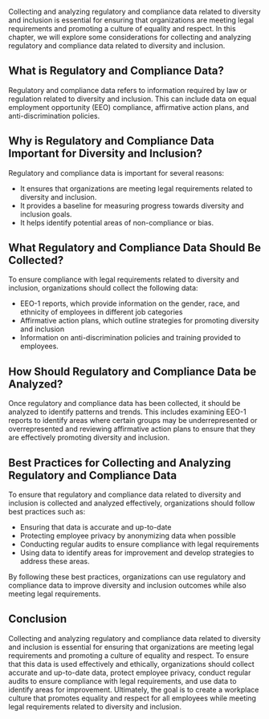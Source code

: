 
Collecting and analyzing regulatory and compliance data related to diversity and inclusion is essential for ensuring that organizations are meeting legal requirements and promoting a culture of equality and respect. In this chapter, we will explore some considerations for collecting and analyzing regulatory and compliance data related to diversity and inclusion.

What is Regulatory and Compliance Data?
---------------------------------------

Regulatory and compliance data refers to information required by law or regulation related to diversity and inclusion. This can include data on equal employment opportunity (EEO) compliance, affirmative action plans, and anti-discrimination policies.

Why is Regulatory and Compliance Data Important for Diversity and Inclusion?
----------------------------------------------------------------------------

Regulatory and compliance data is important for several reasons:

* It ensures that organizations are meeting legal requirements related to diversity and inclusion.
* It provides a baseline for measuring progress towards diversity and inclusion goals.
* It helps identify potential areas of non-compliance or bias.

What Regulatory and Compliance Data Should Be Collected?
--------------------------------------------------------

To ensure compliance with legal requirements related to diversity and inclusion, organizations should collect the following data:

* EEO-1 reports, which provide information on the gender, race, and ethnicity of employees in different job categories
* Affirmative action plans, which outline strategies for promoting diversity and inclusion
* Information on anti-discrimination policies and training provided to employees.

How Should Regulatory and Compliance Data be Analyzed?
------------------------------------------------------

Once regulatory and compliance data has been collected, it should be analyzed to identify patterns and trends. This includes examining EEO-1 reports to identify areas where certain groups may be underrepresented or overrepresented and reviewing affirmative action plans to ensure that they are effectively promoting diversity and inclusion.

Best Practices for Collecting and Analyzing Regulatory and Compliance Data
--------------------------------------------------------------------------

To ensure that regulatory and compliance data related to diversity and inclusion is collected and analyzed effectively, organizations should follow best practices such as:

* Ensuring that data is accurate and up-to-date
* Protecting employee privacy by anonymizing data when possible
* Conducting regular audits to ensure compliance with legal requirements
* Using data to identify areas for improvement and develop strategies to address these areas.

By following these best practices, organizations can use regulatory and compliance data to improve diversity and inclusion outcomes while also meeting legal requirements.

Conclusion
----------

Collecting and analyzing regulatory and compliance data related to diversity and inclusion is essential for ensuring that organizations are meeting legal requirements and promoting a culture of equality and respect. To ensure that this data is used effectively and ethically, organizations should collect accurate and up-to-date data, protect employee privacy, conduct regular audits to ensure compliance with legal requirements, and use data to identify areas for improvement. Ultimately, the goal is to create a workplace culture that promotes equality and respect for all employees while meeting legal requirements related to diversity and inclusion.
